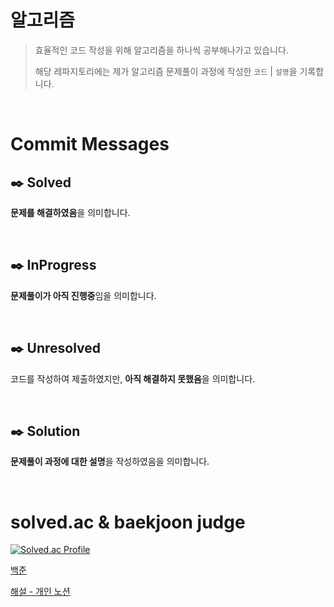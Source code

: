 # 알고리즘

> 효율적인 코드 작성을 위해 알고리즘을 하나씩 공부해나가고 있습니다.
>
> 해당 레파지토리에는 제가 알고리즘 문제풀이 과정에 작성한 `코드` | `설명`을 기록합니다.

<br>

# Commit Messages

## ✒️ Solved

**문제를 해결하였음**을 의미합니다.

<br>

## ✒️ InProgress

**문제풀이가 아직 진행중**임을 의미합니다.

<br>

## ✒️ Unresolved

코드를 작성하여 제출하였지만, **아직 해결하지 못했음**을 의미합니다.

<br>

## ✒️ Solution

**문제풀이 과정에 대한 설명**을 작성하였음을 의미합니다.

<br>

# solved.ac & baekjoon judge

[![Solved.ac Profile](http://mazassumnida.wtf/api/v2/generate_badge?boj=msp1125)](https://solved.ac/msp1125)

[백준](https://www.acmicpc.net/user/msp1125)

[해설 - 개인 노션](https://flicker-acai-36a.notion.site/00b489a77fa546f48e47adeeeaaba055)
